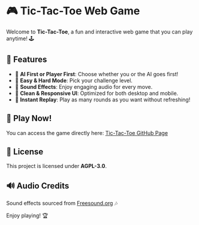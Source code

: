 # 🎮 Tic-Tac-Toe Web Game

Welcome to **Tic-Tac-Toe**, a fun and interactive web game that you can play anytime! 🕹️

## 🌟 Features
- 🧠 **AI First or Player First**: Choose whether you or the AI goes first!
- 🎯 **Easy & Hard Mode**: Pick your challenge level.
- 🎵 **Sound Effects**: Enjoy engaging audio for every move.
- 🎨 **Clean & Responsive UI**: Optimized for both desktop and mobile.
- 🔄 **Instant Replay**: Play as many rounds as you want without refreshing!

## 🚀 Play Now!
You can access the game directly here: [Tic-Tac-Toe GitHub Page](https://krishanuroyeng.github.io/tictactoe)

## 📜 License
This project is licensed under **AGPL-3.0**.

## 🔊 Audio Credits
Sound effects sourced from [Freesound.org](https://freesound.org) 🎶

Enjoy playing! 🏆
